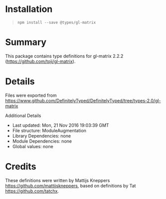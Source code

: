 # Installation
> `npm install --save @types/gl-matrix`

# Summary
This package contains type definitions for gl-matrix 2.2.2 (https://github.com/toji/gl-matrix).

# Details
Files were exported from https://www.github.com/DefinitelyTyped/DefinitelyTyped/tree/types-2.0/gl-matrix

Additional Details
 * Last updated: Mon, 21 Nov 2016 19:03:39 GMT
 * File structure: ModuleAugmentation
 * Library Dependencies: none
 * Module Dependencies: none
 * Global values: none

# Credits
These definitions were written by Mattijs Kneppers <https://github.com/mattijskneppers>, based on definitions by Tat <https://github.com/tatchx>.
